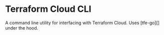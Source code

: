 # Terraform Cloud CLI

A command line utility for interfacing with Terraform Cloud. Uses [tfe-go][] under the hood.

[tfe]: https://github.com/hashicorp/go-tfe
